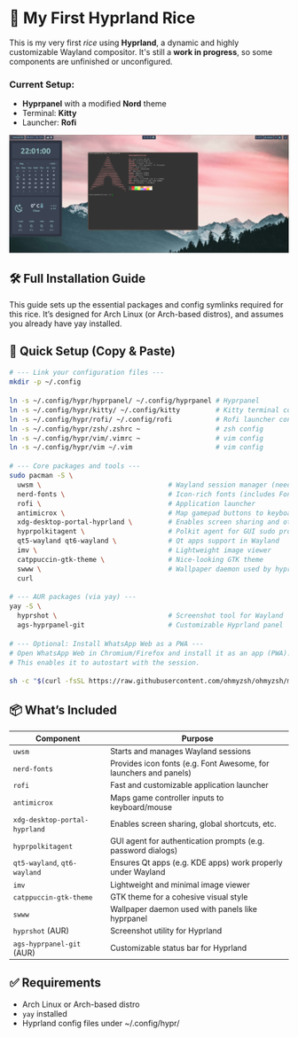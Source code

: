 # 🌿 My First Hyprland Rice

This is my very first *rice* using **Hyprland**, a dynamic and highly customizable Wayland compositor.
It's still a **work in progress**, so some components are unfinished or unconfigured.

### Current Setup:
- **Hyprpanel** with a modified **Nord** theme
- Terminal: **Kitty**
- Launcher: **Rofi**

![First rice image](resources/My_first_rice.png)

## 🛠️ Full Installation Guide

This guide sets up the essential packages and config symlinks required for this rice.
It’s designed for Arch Linux (or Arch-based distros), and assumes you already have yay installed.

## 🚀 Quick Setup (Copy & Paste)

```bash
# --- Link your configuration files ---
mkdir -p ~/.config

ln -s ~/.config/hypr/hyprpanel/ ~/.config/hyprpanel # Hyprpanel
ln -s ~/.config/hypr/kitty/ ~/.config/kitty         # Kitty terminal config
ln -s ~/.config/hypr/rofi/ ~/.config/rofi           # Rofi launcher config
ln -s ~/.config/hypr/zsh/.zshrc ~                   # zsh config
ln -s ~/.config/hypr/vim/.vimrc ~                   # vim config
ln -s ~/.config/hypr/vim ~/.vim                     # vim config

# --- Core packages and tools ---
sudo pacman -S \
  uwsm \                                # Wayland session manager (needed by Hyprland)
  nerd-fonts \                          # Icon-rich fonts (includes Font Awesome)
  rofi \                                # Application launcher
  antimicrox \                          # Map gamepad buttons to keyboard/mouse
  xdg-desktop-portal-hyprland \         # Enables screen sharing and other Wayland features
  hyprpolkitagent \                     # Polkit agent for GUI sudo prompts
  qt5-wayland qt6-wayland \             # Qt apps support in Wayland
  imv \                                 # Lightweight image viewer
  catppuccin-gtk-theme \                # Nice-looking GTK theme
  swww \                                # Wallpaper daemon used by hyprpanel
  curl

# --- AUR packages (via yay) ---
yay -S \
  hyprshot \                            # Screenshot tool for Wayland
  ags-hyprpanel-git                     # Customizable Hyprland panel

# --- Optional: Install WhatsApp Web as a PWA ---
# Open WhatsApp Web in Chromium/Firefox and install it as an app (PWA).
# This enables it to autostart with the session.

sh -c "$(curl -fsSL https://raw.githubusercontent.com/ohmyzsh/ohmyzsh/master/tools/install.sh)"
```

## 📦 What’s Included
| Component                    | Purpose                                                             |
|-----------------------------|----------------------------------------------------------------------|
| `uwsm`                      | Starts and manages Wayland sessions                                  |
| `nerd-fonts`                | Provides icon fonts (e.g. Font Awesome, for launchers and panels)    |
| `rofi`                      | Fast and customizable application launcher                           |
| `antimicrox`                | Maps game controller inputs to keyboard/mouse                        |
| `xdg-desktop-portal-hyprland` | Enables screen sharing, global shortcuts, etc.                   |
| `hyprpolkitagent`           | GUI agent for authentication prompts (e.g. password dialogs)         |
| `qt5-wayland`, `qt6-wayland` | Ensures Qt apps (e.g. KDE apps) work properly under Wayland        |
| `imv`                       | Lightweight and minimal image viewer                                 |
| `catppuccin-gtk-theme`      | GTK theme for a cohesive visual style                                |
| `swww`                      | Wallpaper daemon used with panels like hyprpanel                     |
| `hyprshot` (AUR)            | Screenshot utility for Hyprland                                      |
| `ags-hyprpanel-git` (AUR)   | Customizable status bar for Hyprland                                 |

## ✅ Requirements
- Arch Linux or Arch-based distro
- `yay` installed
- Hyprland config files under ~/.config/hypr/
